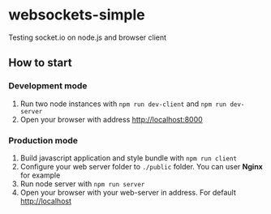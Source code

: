 # websockets-simple
Testing socket.io on node.js and browser client

## How to start

### Development mode

1. Run two node instances with `npm run dev-client` and `npm run dev-server`
2. Open your browser with address [http://localhost:8000](http://localhost:8000)

### Production mode

1. Build javascript application and style bundle with `npm run client`
2. Configure your web server folder to `./public` folder. You can user **Nginx** for example
3. Run node server with `npm run server`
4. Open your browser with your web-server in address. For default [http://localhost](http://localhost)
 